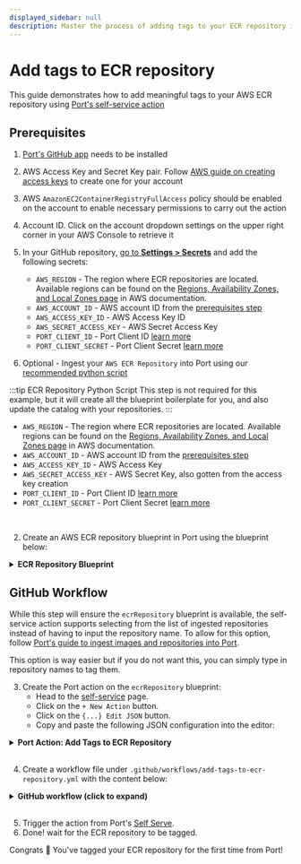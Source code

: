 ```yaml
---
displayed_sidebar: null
description: Master the process of adding tags to your ECR repository in Port with this step-by-step guide for better resource management.
---
```


# Add tags to ECR repository

This guide demonstrates how to add meaningful tags to your AWS ECR repository using [Port's self-service action](/actions-and-automations/create-self-service-experiences/)

## Prerequisites
1. [Port's GitHub app](https://github.com/apps/getport-io) needs to be installed
2. AWS Access Key and Secret Key pair. Follow [AWS guide on creating access keys](https://docs.aws.amazon.com/IAM/latest/UserGuide/id_credentials_access-keys.html#Using_CreateAccessKey) to create one for your account
3. AWS `AmazonEC2ContainerRegistryFullAccess` policy should be enabled on the account to enable necessary permissions to carry out the action
4. Account ID. Click on the account dropdown settings on the upper right corner in your AWS Console to retrieve it
5. In your GitHub repository, [go to **Settings > Secrets**](https://docs.github.com/en/actions/security-guides/using-secrets-in-github-actions#creating-secrets-for-a-repository) and add the following secrets:

    - `AWS_REGION` - The region where ECR repositories are located. Available regions can be found on the [Regions, Availability Zones, and Local Zones page](https://docs.aws.amazon.com/AmazonRDS/latest/UserGuide/Concepts.RegionsAndAvailabilityZones.html#Concepts.RegionsAndAvailabilityZones.Regions) in AWS documentation.
    - `AWS_ACCOUNT_ID` - AWS account ID from the [prerequisites step](#prerequisites)
    - `AWS_ACCESS_KEY_ID` - AWS Access Key ID
    - `AWS_SECRET_ACCESS_KEY` - AWS Secret Access Key
    - `PORT_CLIENT_ID` - Port Client ID [learn more](https://docs.port.io/build-your-software-catalog/sync-data-to-catalog/api/#get-api-token)
    - `PORT_CLIENT_SECRET` - Port Client Secret [learn more](https://docs.port.io/build-your-software-catalog/sync-data-to-catalog/api/#get-api-token)

6. Optional - Ingest your `AWS ECR Repository` into Port using our [recommended python script](https://github.com/port-labs/example-ecr-images)

:::tip ECR Repository Python Script
This step is not required for this example, but it will create all the blueprint boilerplate for you, and also update the catalog with your repositories.
:::

- `AWS_REGION` - The region where ECR repositories are located. Available regions can be found on the [Regions, Availability Zones, and Local Zones page](https://docs.aws.amazon.com/AmazonRDS/latest/UserGuide/Concepts.RegionsAndAvailabilityZones.html#Concepts.RegionsAndAvailabilityZones.Regions) in AWS documentation.
- `AWS_ACCOUNT_ID` - AWS account ID from the [prerequisites step](#prerequisites)
- `AWS_ACCESS_KEY_ID` - AWS Access Key
- `AWS_SECRET_ACCESS_KEY` - AWS Secret Key, also gotten from the access key creation
- `PORT_CLIENT_ID` - Port Client ID [learn more](https://docs.port.io/build-your-software-catalog/sync-data-to-catalog/api/#get-api-token)
- `PORT_CLIENT_SECRET` - Port Client Secret [learn more](https://docs.port.io/build-your-software-catalog/sync-data-to-catalog/api/#get-api-token)

<br />

2. Create an AWS ECR repository blueprint in Port using the blueprint below:

<details>
<summary><b>ECR Repository Blueprint</b></summary>

```json showLineNumbers
{
  "identifier": "ecrRepository",
  "description": "This blueprint represents an ECR Repository",
  "title": "ECR Repository",
  "icon": "AWS",
  "schema": {
    "properties": {
      "registryId": {
        "type": "string",
        "title": "Registry ID",
        "description": "The ID of the registry"
      },
      "arn": {
        "type": "string",
        "title": "Repository ARN",
        "description": "The ARN of the repository"
      },
      "uri": {
        "type": "string",
        "title": "Repository URI",
        "description": "The URI of the repository"
      },
      "createdAt": {
        "type": "string",
        "title": "Created At",
        "description": "Date and time the repository was created",
        "format": "date-time"
      },
      "imageTagMutability": {
        "type": "string",
        "title": "Image Tag Mutability",
        "description": "The image tag mutability setting for the repository",
        "enum": ["MUTABLE", "IMMUTABLE"],
        "enumColors": {
          "MUTABLE": "green",
          "IMMUTABLE": "darkGray"
        }
      },
      "configurationScanOnPush": {
        "type": "boolean",
        "title": "Configuration Scan on Push",
        "description": "Image scanning configuration when pushing images to this repository"
      },
      "encryptionType": {
        "type": "string",
        "title": "Encryption Type",
        "description": "The encryption type of the repository",
        "enum": ["AES256", "KMS"],
        "enumColors": {
          "AES256": "green",
          "KMS": "blue"
        }
      },
      "kmsKey": {
        "type": "string",
        "title": "KMS Key",
        "description": "The KMS key used for encryption"
      }
    },
    "required": []
  },
  "mirrorProperties": {},
  "calculationProperties": {},
  "aggregationProperties": {},
  "relations": {}
}
```

</details>

## GitHub Workflow

While this step will ensure the `ecrRepository` blueprint is available, the self-service action supports selecting from the list of ingested repositories instead of having to input the repository name. To allow for this option, follow [Port's guide to ingest images and repositories into Port](https://github.com/port-labs/example-ecr-images).

This option is way easier but if you do not want this, you can simply type in repository names to tag them.

3. Create the Port action on the `ecrRepository` blueprint:
    - Head to the [self-service](https://app.getport.io/self-serve) page.
    - Click on the `+ New Action` button.
    - Click on the `{...} Edit JSON` button.
    - Copy and paste the following JSON configuration into the editor:
  
<details>
<summary><b>Port Action: Add Tags to ECR Repository</b></summary>

:::tip Modification Required
- `<GITHUB-ORG>` - your GitHub organization or user name.
- `<GITHUB-REPO-NAME>` - your GitHub repository name.
:::

```json showLineNumbers
{
  "identifier": "ecrRepository_add_tags_to_ecr_repository",
  "title": "Add Tags to ECR Repository",
  "icon": "AWS",
  "description": "Add tags to a repository on AWS ECR",
  "trigger": {
    "type": "self-service",
    "operation": "DAY-2",
    "userInputs": {
      "properties": {
        "repository": {
          "icon": "DefaultProperty",
          "title": "Repository",
          "type": "string",
          "blueprint": "ecrRepository",
          "description": "Use if repository has been ingested into Port. If both Repository and Repository Name are specified, Repository takes precedence.",
          "format": "entity"
        },
        "tags": {
          "icon": "DefaultProperty",
          "title": "Tags",
          "type": "object",
          "description": "Tags should be in key-value pairs like so: {\"key\": \"value\"}"
        }
      },
      "required": [
        "tags",
        "repository"
      ],
      "order": [
        "tags",
        "repository"
      ]
    },
    "blueprintIdentifier": "ecrRepository"
  },
  "invocationMethod": {
    "type": "GITHUB",
    "org": "<GITHUB-ORG>",
    "repo": "<GITHUB-REPO-NAME>",
    "workflow": "add-tags-to-ecr-repository.yml",
    "workflowInputs": {
      "repository": "{{ .inputs.\"repository\" }}",
      "tags": "{{ .inputs.\"tags\" }}",
      "port_context": {
        "entity": "{{ .entity }}",
        "blueprint": "{{ .action.blueprint }}",
        "runId": "{{ .run.id }}",
        "trigger": "{{ .trigger }}"
      }
    },
    "reportWorkflowStatus": true
  },
  "requiredApproval": false
}
```

</details>

<br />


4. Create a workflow file under `.github/workflows/add-tags-to-ecr-repository.yml` with the content below:

<details>
<summary><b>GitHub workflow (click to expand)</b></summary>

```yaml showLineNumbers
name: Add tags to ECR repository
on:
  workflow_dispatch:
    inputs:
      repository:
        type: string
        required: true
      tags:
        type: string
        required: true
        description: 'Tags should be in key-value pairs like so: {"key": "value"}'
      port_context:
        required: true
        description:
          Action and general port_context (blueprint, run id, etc...)
        type: string

jobs:
  create-entity-in-port-and-update-run:
    runs-on: ubuntu-latest
    steps:
      - name: Create a log message
        uses: port-labs/port-github-action@v1
        with:
          clientId: ${{ secrets.PORT_CLIENT_ID }}
          clientSecret: ${{ secrets.PORT_CLIENT_SECRET }}
          baseUrl: https://api.getport.io
          operation: PATCH_RUN
          runId: ${{fromJson(inputs.port_context).runId}}
          logMessage: Starting request to add tags to ECR repository

      - name: Configure AWS Credentials
        uses: aws-actions/configure-aws-credentials@v1
        if: always()
        with:
          aws-access-key-id: ${{ secrets.AWS_ACCESS_KEY_ID }}
          aws-secret-access-key: ${{ secrets.AWS_SECRET_ACCESS_KEY }}
          aws-region: ${{ secrets.AWS_REGION }}

      - name: Install jq
        run: sudo apt-get install jq

      - name: Add Tags to ECR repository
        env:
          TAGS_JSON: ${{ inputs.tags }}
        run: |
          # Extract key-value pairs from the JSON object
          # {
          #   "env": "test",
          #   "team": "beta"
          # }

          TAGS=$(echo "${TAGS_JSON}" | jq -r '. | to_entries[] | "Key=\(.key),Value=\(.value)"' | tr '\n' ' ')

          aws ecr tag-resource \
          --resource-arn arn:aws:ecr:${{ secrets.AWS_REGION }}:${{ secrets.AWS_ACCOUNT_ID }}:repository/${{ inputs.repository }} \
          --tags ${TAGS}

      - name: Create a log message
        uses: port-labs/port-github-action@v1
        with:
          clientId: ${{ secrets.PORT_CLIENT_ID }}
          clientSecret: ${{ secrets.PORT_CLIENT_SECRET }}
          baseUrl: https://api.getport.io
          operation: PATCH_RUN
          runId: ${{ fromJson(inputs.port_context).runId }}
          logMessage: Finished adding tags to ECR repository
```
</details>

<br />


5. Trigger the action from Port's [Self Serve](https://app.getport.io/self-serve). 
6. Done! wait for the ECR repository to be tagged.

Congrats 🎉 You've tagged your ECR repository for the first time from Port!
